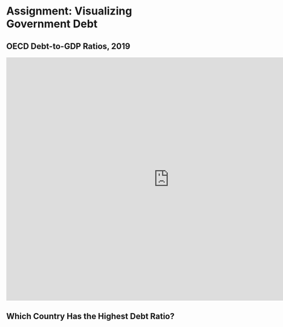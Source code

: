 # Assignment: Visualizing Government Debt

## OECD Debt-to-GDP Ratios, 2019
<iframe src="https://data.oecd.org/chart/6Y2m" width="860" height="645" style="border: 0" mozallowfullscreen="true" webkitallowfullscreen="true" allowfullscreen="true"><a href="https://data.oecd.org/chart/6Y2m" target="_blank">OECD Chart: General government debt, Total, % of GDP, Annual, 2019</a></iframe>

## Which Country Has the Highest Debt Ratio?
<div class="flourish-embed flourish-chart" data-src="visualisation/12596066"><script src="https://public.flourish.studio/resources/embed.js"></script></div>

